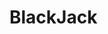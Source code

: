 # BlackJack

<!-- # Image Reference
https://www.vecteezy.com/vector-art/3520134-dark-poker-background-of-spades-and-clubs

https://www.istockphoto.com/vector/elegant-dark-emerald-green-background-with-black-shadow-border-and-old-vintage-gm1386821387-444928050

 -->
